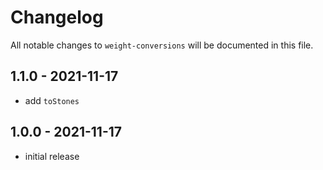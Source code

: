 # Changelog

All notable changes to `weight-conversions` will be documented in this file.

## 1.1.0 - 2021-11-17

- add `toStones`

## 1.0.0 - 2021-11-17

- initial release
